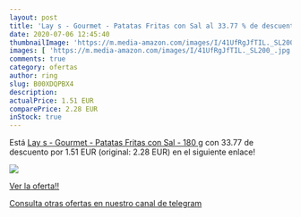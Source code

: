 ```yaml
---
layout: post
title: 'Lay s - Gourmet - Patatas Fritas con Sal al 33.77 % de descuento'
date: 2020-07-06 12:45:40
thumbnailImage: 'https://m.media-amazon.com/images/I/41UfRgJfTIL._SL200_.jpg'
images: [ 'https://m.media-amazon.com/images/I/41UfRgJfTIL._SL200_.jpg' ]
comments: true
category: ofertas
author: ring
slug: B00XDQPBX4
description:
actualPrice: 1.51 EUR
comparePrice: 2.28 EUR
inStock: true
---
```


Está [Lay s - Gourmet - Patatas Fritas con Sal - 180 g](https://www.amazon.com/dp/B00XDQPBX4/?tag=redken08-20) con 33.77 de descuento por 1.51 EUR (original: 2.28 EUR) en el siguiente enlace!

[![](https://m.media-amazon.com/images/I/41UfRgJfTIL._SL200_.jpg)](https://www.amazon.com/dp/B00XDQPBX4/?tag=redken08-20)

[Ver la oferta!!](https://www.amazon.com/dp/B00XDQPBX4/?tag=redken08-20)

[Consulta otras ofertas en nuestro canal de telegram](https://t.me/s/ofertas25)
